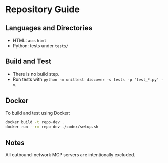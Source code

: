 # Repository Guide

## Languages and Directories
- HTML: `ace.html`
- Python: tests under `tests/`

## Build and Test
- There is no build step.
- Run tests with `python -m unittest discover -s tests -p 'test_*.py' -v`.

## Docker
To build and test using Docker:

```bash
docker build -t repo-dev .
docker run --rm repo-dev ./codex/setup.sh
```

## Notes
All outbound-network MCP servers are intentionally excluded.

